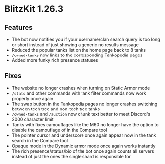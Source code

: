 # BlitzKit 1.26.3

## Features

- The bot now notifies you if your username/clan search query is too long or short instead of just showing a generic no results message
- Reduced the popular tanks list on the home page back to 8 tanks
- `/owned-tanks` now links to the corresponding Tankopedia pages
- Added more funky rich presence statuses

## Fixes

- The website no longer crashes when turning on Static Armor mode
- `/stats` and other commands with tank filter commands now work properly once again
- The swap button in the Tankopedia pages no longer crashes switching between tech tree and non-tech tree tanks
- `/owned-tanks` and `/auction` now chunk text better to meet Discord's 2000 character limit
- Tanks with fixes camouflages like the M60 no longer have the option to disable the camouflage of in the Compare tool
- The pointer cursor and underscore once again appear now in the tank search in the Compare tool
- Opaque mode in the Dynamic armor mode once again works instantly
- The rich presence/status/bio of the bot once again counts all servers instead of just the ones the single shard is responsible for
